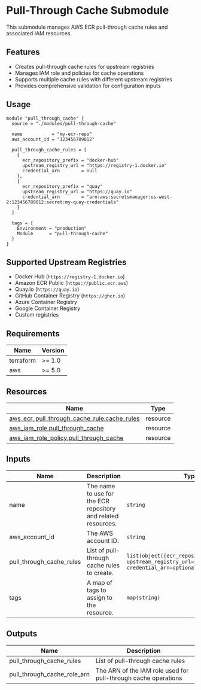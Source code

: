 # Pull-Through Cache Submodule

This submodule manages AWS ECR pull-through cache rules and associated IAM resources.

## Features

- Creates pull-through cache rules for upstream registries
- Manages IAM role and policies for cache operations
- Supports multiple cache rules with different upstream registries
- Provides comprehensive validation for configuration inputs

## Usage

```hcl
module "pull_through_cache" {
  source = "./modules/pull-through-cache"

  name           = "my-ecr-repo"
  aws_account_id = "123456789012"

  pull_through_cache_rules = [
    {
      ecr_repository_prefix = "docker-hub"
      upstream_registry_url = "https://registry-1.docker.io"
      credential_arn        = null
    },
    {
      ecr_repository_prefix = "quay"
      upstream_registry_url = "https://quay.io"
      credential_arn        = "arn:aws:secretsmanager:us-west-2:123456789012:secret:my-quay-credentials"
    }
  ]

  tags = {
    Environment = "production"
    Module      = "pull-through-cache"
  }
}
```

## Supported Upstream Registries

- Docker Hub (`https://registry-1.docker.io`)
- Amazon ECR Public (`https://public.ecr.aws`)
- Quay.io (`https://quay.io`)
- GitHub Container Registry (`https://ghcr.io`)
- Azure Container Registry
- Google Container Registry
- Custom registries

## Requirements

| Name | Version |
|------|---------|
| terraform | >= 1.0 |
| aws | >= 5.0 |

## Resources

| Name | Type |
|------|------|
| [aws_ecr_pull_through_cache_rule.cache_rules](https://registry.terraform.io/providers/hashicorp/aws/latest/docs/resources/ecr_pull_through_cache_rule) | resource |
| [aws_iam_role.pull_through_cache](https://registry.terraform.io/providers/hashicorp/aws/latest/docs/resources/iam_role) | resource |
| [aws_iam_role_policy.pull_through_cache](https://registry.terraform.io/providers/hashicorp/aws/latest/docs/resources/iam_role_policy) | resource |

## Inputs

| Name | Description | Type | Default | Required |
|------|-------------|------|---------|:--------:|
| name | The name to use for the ECR repository and related resources. | `string` | n/a | yes |
| aws_account_id | The AWS account ID. | `string` | n/a | yes |
| pull_through_cache_rules | List of pull-through cache rules to create. | `list(object({ecr_repository_prefix=string, upstream_registry_url=string, credential_arn=optional(string)}))` | `[]` | no |
| tags | A map of tags to assign to the resource. | `map(string)` | `{}` | no |

## Outputs

| Name | Description |
|------|-------------|
| pull_through_cache_rules | List of pull-through cache rules |
| pull_through_cache_role_arn | The ARN of the IAM role used for pull-through cache operations |